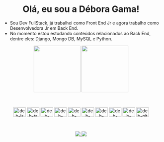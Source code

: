 
## <h1 align="center">Olá, eu sou a Débora Gama!</h1>
- Sou Dev FullStack, já trabalhei como Front End Jr e agora trabalho como Desenvolvedora Jr em Back End.
- No momento estou estudando conteúdos relacionados ao Back End, dentre eles: Django, Mongo DB, MySQL e Python.

<div align="center">
  <img height="150em" src="https://github-readme-stats.vercel.app/api?username=deb-gama&show_icons=true&theme=gotham&include_all_commits=true&count_private=true"/>
  <img height="150em" src="https://github-readme-stats.vercel.app/api/top-langs?username=deb-gama&layout=compact&langs_count=16&theme=gotham"/>
</div>

##

<div style="display:inline_block" align="center"><br>
  <img align="center" alt="deb-js" height="30" width="40" src="https://cdn.jsdelivr.net/gh/devicons/devicon/icons/javascript/javascript-plain.svg">
  <img align="center" alt="deb-ts" height="30" width="40" src="https://cdn.jsdelivr.net/gh/devicons/devicon/icons/typescript/typescript-plain.svg">
  <img align="center" alt="deb-python" height="30" width="40" src="https://cdn.jsdelivr.net/gh/devicons/devicon/icons/python/python-plain.svg">
  <img align="center" alt="deb-css" height="30" width="40" src="https://cdn.jsdelivr.net/gh/devicons/devicon/icons/css3/css3-plain.svg">
  <img align="center" alt="deb-html" height="30" width="40" src="https://cdn.jsdelivr.net/gh/devicons/devicon/icons/html5/html5-plain.svg">
  <img align="center" alt="deb-react" height="30" width="40" src="https://cdn.jsdelivr.net/gh/devicons/devicon/icons/react/react-original.svg">
  <img align="center" alt="deb-node" height="30" width="40" src="https://cdn.jsdelivr.net/gh/devicons/devicon/icons/nodejs/nodejs-original.svg">
  <img align="center" alt="deb-postgresql" height="30" width="40" src="https://cdn.jsdelivr.net/gh/devicons/devicon/icons/postgresql/postgresql-plain.svg">
  <img align="center" alt="deb-mongo" height="30" width="40" src="https://cdn.jsdelivr.net/gh/devicons/devicon/icons/mongodb/mongodb-plain.svg">
  <img align="center" alt="deb-git" height="30" width="40" src="https://cdn.jsdelivr.net/gh/devicons/devicon/icons/git/git-original.svg">
</div>

## 
<div style="display: inline_block" align="center"><br>
  <a href="mailto:gama.debora1@gmail.com"><img src="https://img.shields.io/badge/Gmail-D14836?style=for-the-badge&logo=gmail&logoColor=white" target="_blank"</a>
    <a href="https://www.linkedin.com/in/d%C3%A9bora-gama/"><img src="https://img.shields.io/badge/LinkedIn-0077B5?style=for-the-badge&logo=linkedin&logoColor=white" target="_blank"</a>
 </div>

<!-- - 👋 Hi, I’m @deb-gama
- 👀 I’m interested in ...
- 🌱 I’m currently learning ...
- 💞️ I’m looking to collaborate on ...
- 📫 How to reach me ... -->

<!---
deb-gama/deb-gama is a ✨ special ✨ repository because its `README.md` (this file) appears on your GitHub profile.
You can click the Preview link to take a look at your changes.
--->
